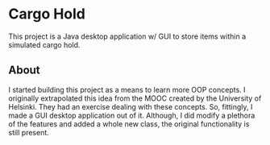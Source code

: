 # Cargo Hold

This project is a Java desktop application w/ GUI to store items within a simulated cargo hold.

## About

I started building this project as a means to learn more OOP concepts. I originally extrapolated this idea from the MOOC created by the University of Helsinki. They had an exercise dealing with these concepts. So, fittingly, I made a GUI desktop application out of it. Although, I did modify a plethora of the features and added a whole new class, the original functionality is still present.

